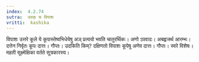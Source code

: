 ```yaml
---
index:  4.2.74
sutra:  उदक् च विपाशः
vritti:  kashika 
---
```


विपाशः उत्तरे कूले ये कूपास्तेष्वभिधेयेषु अञ् प्रत्ययो भवति चातुरर्थिकः। अणो ऽपवादः। अबह्वजर्थ आरम्भः। दत्तेन निर्वृतः कूपः दात्तः। गौप्तः। उदकिति किम्? दक्षिणतो विपाशः कूपेषु अणेव दात्तः। गौप्तः। स्वरे विशेषः। महती सूक्ष्मेक्षिका वर्तते सूत्रकारस्य।

